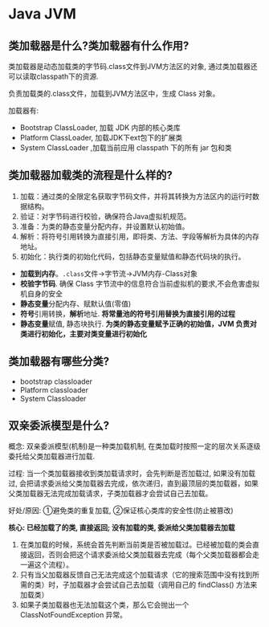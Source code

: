 # Java JVM
## 类加载器是什么?类加载器有什么作用?
类加载器是动态加载类的字节码.class文件到JVM方法区的对象, 通过类加载器还可以读取classpath下的资源.

负责加载类的.class文件，加载到JVM方法区中，生成 Class 对象。

加载器有:

- Bootstrap ClassLoader, 加载 JDK 内部的核心类库
- Platform ClassLoader, 加载JDK下ext包下的扩展类
- System ClassLoader ,加载当前应用 classpath 下的所有 jar 包和类
## 类加载器加载类的流程是什么样的?
1. 加载：通过类的全限定名获取字节码文件，并将其转换为方法区内的运行时数据结构。
2. 验证：对字节码进行校验，确保符合Java虚拟机规范。
3. 准备：为类的静态变量分配内存，并设置默认初始值。
4. 解析：将符号引用转换为直接引用，即将类、方法、字段等解析为具体的内存地址。
5. 初始化：执行类的初始化代码，包括静态变量赋值和静态代码块的执行。

-  **加载到内存**。`.class`文件->字节流->JVM内存-Class对象
-  **校验字节码**. 确保 Class 字节流中的信息符合当前虚拟机的要求,不会危害虚拟机自身的安全
-  **静态变量**分配内存、赋默认值(零值)
-  **符号**引用转换，**解析**地址. **将常量池的符号引用替换为直接引用的过程**
-  **静态变量**赋值, 静态块执行. **为类的静态变量赋予正确的初始值，JVM 负责对类进行初始化，主要对类变量进行初始化**
## 类加载器有哪些分类?
- bootstrap classloader
- Platform classloader
- System Classloader
## 双亲委派模型是什么?
概念: 双亲委派模型(机制)是一种类加载机制, 在类加载时按照一定的层次关系逐级委托给父类加载器进行加载.

过程: 当一个类加载器接收到类加载请求时，会先判断是否加载过, 如果没有加载过, 会把请求委派给父类加载器去完成，依次递归，直到最顶层的类加载器，如果父类加载器无法完成加载请求，子类加载器才会尝试自己去加载。

好处/原因: ①避免类的重复加载, ②保证核心类库的安全性(防止被篡改)

**核心: 已经加载了的类, 直接返回; 没有加载的类, 委派给父类加载器去加载**

1. 在类加载的时候，系统会首先判断当前类是否被加载过。已经被加载的类会直接返回，否则会把这个请求委派给父类加载器去完成（每个父类加载器都会走一遍这个流程）。
2. 只有当父加载器反馈自己无法完成这个加载请求（它的搜索范围中没有找到所需的类）时，子加载器才会尝试自己去加载（调用自己的 findClass() 方法来加载类）
3. 如果子类加载器也无法加载这个类，那么它会抛出一个 ClassNotFoundException 异常。